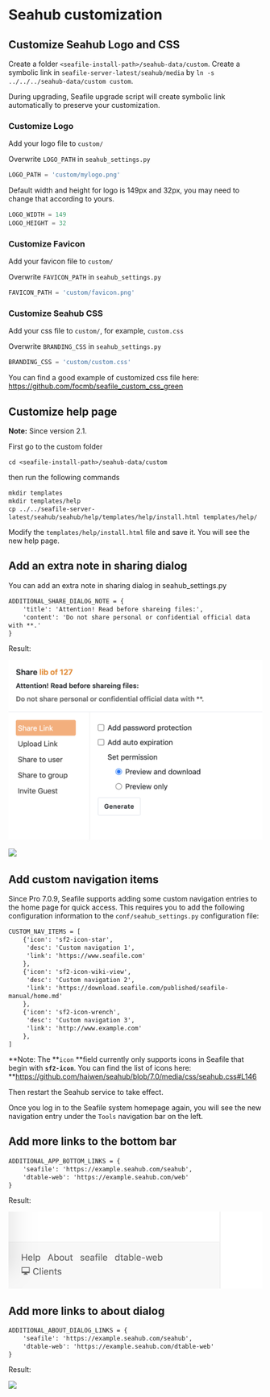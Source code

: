 # Seahub customization

## Customize Seahub Logo and CSS

Create a folder `<seafile-install-path>/seahub-data/custom`. Create a symbolic link in `seafile-server-latest/seahub/media` by `ln -s ../../../seahub-data/custom custom`.

During upgrading, Seafile upgrade script will create symbolic link automatically to preserve your customization.

### Customize Logo

Add your logo file to `custom/`

Overwrite `LOGO_PATH` in `seahub_settings.py`

```python
LOGO_PATH = 'custom/mylogo.png'
```

Default width and height for logo is 149px and 32px, you may need to change that according to yours.

```python
LOGO_WIDTH = 149
LOGO_HEIGHT = 32
```

### Customize Favicon

Add your favicon file to `custom/`

Overwrite `FAVICON_PATH` in `seahub_settings.py`

```python
FAVICON_PATH = 'custom/favicon.png'
```

### Customize Seahub CSS

Add your css file to `custom/`, for example, `custom.css`

Overwrite `BRANDING_CSS` in `seahub_settings.py`

```python
BRANDING_CSS = 'custom/custom.css'
```

You can find a good example of customized css file here: <https://github.com/focmb/seafile_custom_css_green>

## Customize help page

**Note:** Since version 2.1.

First go to the custom folder

```
cd <seafile-install-path>/seahub-data/custom
```

then run the following commands

```
mkdir templates
mkdir templates/help
cp ../../seafile-server-latest/seahub/seahub/help/templates/help/install.html templates/help/
```

Modify the `templates/help/install.html` file and save it. You will see the new help page.

## Add an extra note in sharing dialog

You can add an extra note in sharing dialog in seahub_settings.py

```
ADDITIONAL_SHARE_DIALOG_NOTE = {
    'title': 'Attention! Read before shareing files:',
    'content': 'Do not share personal or confidential official data with **.'
}
```

Result:

![](../images/additional-share-dialog-note.png)


<img src="https://download.seafile.com/lib/bc427fa6-464c-4712-8e75-6bc08de53f91/file/images/auto-upload/image-1585712416075.png?raw=1" width="386" height="null" />

## Add custom navigation items

Since Pro 7.0.9, Seafile supports adding some custom navigation entries to the home page for quick access. This requires you to add the following configuration information to the `conf/seahub_settings.py` configuration file:

```
CUSTOM_NAV_ITEMS = [
    {'icon': 'sf2-icon-star',
     'desc': 'Custom navigation 1',
     'link': 'https://www.seafile.com'
    },
    {'icon': 'sf2-icon-wiki-view',
     'desc': 'Custom navigation 2',
     'link': 'https://download.seafile.com/published/seafile-manual/home.md'
    },
    {'icon': 'sf2-icon-wrench',
     'desc': 'Custom navigation 3',
     'link': 'http://www.example.com'
    },
]
```

**Note: The **`icon` **field currently only supports icons in Seafile that begin with **`sf2-icon`**. You can find the list of icons here: **<https://github.com/haiwen/seahub/blob/7.0/media/css/seahub.css#L146>

Then restart the Seahub service to take effect.

Once you log in to the Seafile system homepage again, you will see the new navigation entry under the `Tools` navigation bar on the left.

## Add more links to the bottom bar

```
ADDITIONAL_APP_BOTTOM_LINKS = {
    'seafile': 'https://example.seahub.com/seahub',
    'dtable-web': 'https://example.seahub.com/web'
}
```

Result:

![](../images/additional-app-bottom-links.png)

## Add more links to about dialog

```
ADDITIONAL_ABOUT_DIALOG_LINKS = {
    'seafile': 'https://example.seahub.com/seahub',
    'dtable-web': 'https://example.seahub.com/dtable-web'
}
```

Result:

<img src="https://download.seafile.com/lib/bc427fa6-464c-4712-8e75-6bc08de53f91/file/images/auto-upload/image-1585712631552.png?raw=1" width="610" height="null" />
